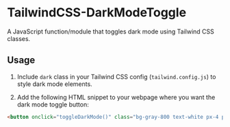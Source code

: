 # TailwindCSS-DarkModeToggle

A JavaScript function/module that toggles dark mode using Tailwind CSS classes.

## Usage

1. Include `dark` class in your Tailwind CSS config (`tailwind.config.js`) to style dark mode elements.

2. Add the following HTML snippet to your webpage where you want the dark mode toggle button:

```html
<button onclick="toggleDarkMode()" class="bg-gray-800 text-white px-4 py-2 rounded-md">Toggle Dark Mode</button>
